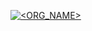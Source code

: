 [![<ORG_NAME>](https://circleci.com/gh/geodan89/beer-microserv.svg?style=svg)](https://circleci/gh/geodan89/beer-microserv)